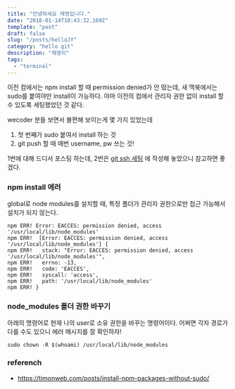 ```yaml
---
title: "안녕하세요 재영입니다."
date: "2018-01-14T10:43:32.169Z"
template: "post"
draft: false
slug: "/posts/helloJY"
category: "hello git"
description: "재영이"
tags:
  - "terminal"
---
```


이전 컴에서는 npm install 할 때 permission denied가 안 떴는데, 새 맥북에서는 sudo를 붙여야만 install이 가능하다.
아마 이전의 컴에서 관리자 권한 없이 install 할 수 있도록 세팅했었던 것 같다.

wecoder 분들 보면서 불편해 보이는게 몇 가지 있었는데 
1. 첫 번째가 sudo 붙여서 install 하는 것
2. git push 할 때 매번 username, pw 쓰는 것!

1번에 대해 드디서 포스팅 하는데, 2번은 [git ssh 세팅](https://yeri-kim.github.io/posts/settings/)
에 작성해 놓았으니 참고하면 좋겠다.


### npm install 에러
global로 node modules를 설치할 때, 특정 폴더가 관리자 권한으로만 접근 가능해서 설치가 되지 않는다.

```
npm ERR! Error: EACCES: permission denied, access '/usr/local/lib/node_modules'
npm ERR!  [Error: EACCES: permission denied, access '/usr/local/lib/node_modules'] {
npm ERR!   stack: "Error: EACCES: permission denied, access '/usr/local/lib/node_modules'",
npm ERR!   errno: -13,
npm ERR!   code: 'EACCES',
npm ERR!   syscall: 'access',
npm ERR!   path: '/usr/local/lib/node_modules'
npm ERR! }
```

### node_modules 폴더 권한 바꾸기

아래의 명령어로 현재 나의 user로 소유 권한을 바꾸는 명령어이다. 어쩌면 각자 경로가 다를 수도 있으니 에러 메시지를 잘 확인하자!
```
sudo chown -R $(whoami) /usr/local/lib/node_modules
```

### referench
* https://timonweb.com/posts/install-npm-packages-without-sudo/